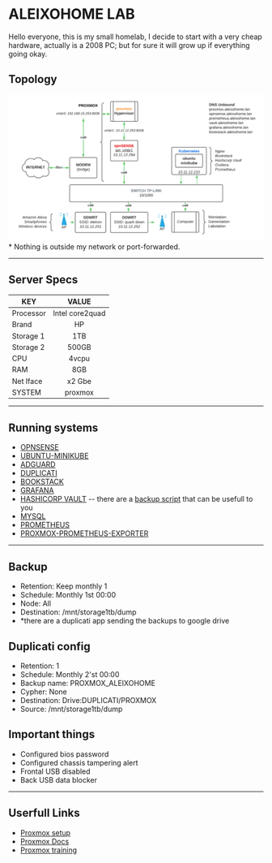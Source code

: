 # ALEIXOHOME LAB

Hello everyone, this is my small homelab, I decide to start with a very cheap hardware, actually is a 2008 PC; but for sure it will grow up if everything going okay.

## Topology

[![topology](static/images/homelab.png)]()
\* Nothing is outside my network or port-forwarded.
<hr>

## Server Specs
| KEY | VALUE |
|--------|:-----------:|
| Processor | Intel core2quad |
| Brand | HP |
| Storage 1 | 1TB |
| Storage 2 | 500GB |
| CPU | 4vcpu |
| RAM | 8GB |
| Net Iface | x2 Gbe |
| SYSTEM | proxmox |

<hr>

## Running systems
- [OPNSENSE](virtual%20machines/opnsense)
- [UBUNTU-MINIKUBE](virtual%20machines/ubuntu-minikube/readme.md)
- [ADGUARD](virtual%20machines/ubuntu-minikube/Adguard/readme.md)
- [DUPLICATI](virtual%20machines/ubuntu-minikube/duplicati/readme.md)
- [BOOKSTACK](virtual%20machines/ubuntu-minikube/Kubernetes/bookstack/readme.md)
- [GRAFANA](virtual%20machines/ubuntu-minikube/Kubernetes/grafana/readme.md)
- [HASHICORP VAULT](virtual%20machines/ubuntu-minikube/Kubernetes/hasicorp%20vault/readme.md) -- there are a [backup script](virtual%20machines/ubuntu-minikube/Kubernetes/hasicorp%20vault/vault-backup.py) that can be usefull to you
- [MYSQL](virtual%20machines/ubuntu-minikube/Kubernetes/mysql/readme.md)
- [PROMETHEUS](virtual%20machines/ubuntu-minikube/Kubernetes/prometheus/readme.md)
- [PROXMOX-PROMETHEUS-EXPORTER](virtual%20machines/ubuntu-minikube/Kubernetes/prometheus-pve-exporter/readme.md)

<hr>

## Backup
- Retention: Keep monthly 1
- Schedule: Monthly 1st 00:00
- Node: All
- Destination: /mnt/storage1tb/dump
- *there are a duplicati app sending the backups to google drive

## Duplicati config
- Retention: 1
- Schedule: Monthly 2'st 00:00
- Backup name: PROXMOX_ALEIXOHOME
- Cypher: None
- Destination: Drive:DUPLICATI/PROXMOX
- Source: /mnt/storage1tb/dump

## Important things
- Configured bios password
- Configured chassis tampering alert
- Frontal USB disabled
- Back USB data blocker

<hr>

## Userfull Links
- [Proxmox setup](https://www.proxmox.com/en/proxmox-ve/get-started)
- [Proxmox Docs](https://www.proxmox.com/en/downloads/category/documentation-pve)
- [Proxmox training](https://www.proxmox.com/en/training)